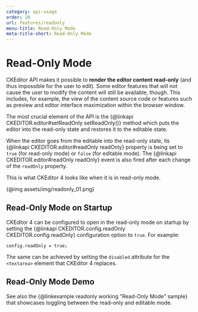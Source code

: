 ```yaml
---
category: api-usage
order: 20
url: features/readonly
menu-title: Read-Only Mode
meta-title-short: Read-Only Mode
---
```

<!--
Copyright (c) 2003-2023, CKSource Holding sp. z o.o. All rights reserved.
For licensing, see LICENSE.md.
-->

# Read-Only Mode

CKEditor API makes it possible to **render the editor content read-only** (and thus impossible for the user to edit). Some editor features that will not cause the user to modify the content will still be available, though. This includes, for example, the view of the content source code or features such as preview and editor interface maximization within the browser window.

The most crucial element of the API is the {@linkapi CKEDITOR.editor#setReadOnly setReadOnly()} method which puts the editor into the read-only state and restores it to the editable state.

When the editor goes from the editable into the read-only state, its {@linkapi CKEDITOR.editor#readOnly readOnly} property is being set to `true` (for read-only mode) or `false` (for editable mode). The {@linkapi CKEDITOR.editor#readOnly readOnly} event is also fired after each change of the `readOnly` property.

This is what CKEditor 4 looks like when it is in read-only mode.

{@img assets/img/readonly_01.png}

## Read-Only Mode on Startup

CKEditor 4 can be configured to open in the read-only mode on startup by setting the {@linkapi CKEDITOR.config.readOnly CKEDITOR.config.readOnly} configuration option to `true`. For example:

    config.readOnly = true;

The same can be achieved by setting the `disabled` attribute for the `<textarea>` element that CKEditor 4 replaces.

## Read-Only Mode Demo

See also the {@linkexample readonly working "Read-Only Mode" sample} that showcases toggling between the read-only and editable mode.
